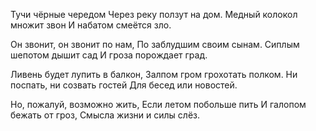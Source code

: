 Тучи чёрные чередом
Через реку ползут на дом.
Медный колокол множит звон
И набатом смеётся зло.

Он звонит, он звонит по нам,
По заблудшим своим сынам.
Сиплым шепотом дышит сад
И гроза порождает град.

Ливень будет лупить в балкон,
Залпом гром грохотать полком.
Ни поспать, ни созвать гостей
Для бесед или новостей.

Но, пожалуй, возможно жить,
Если летом побольше пить
И галопом бежать от гроз,
Смысла жизни и силы слёз.